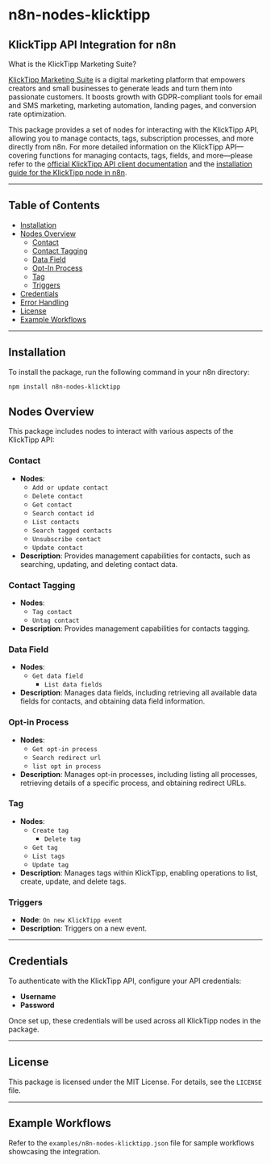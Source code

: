 # n8n-nodes-klicktipp

## KlickTipp API Integration for n8n

What is the KlickTipp Marketing Suite?

<a href="https://www.klicktipp.com/de?source=n8n" title="E-Mail-Marketing" target="_blank" rel="noopener noreferrer">KlickTipp Marketing Suite</a> is a digital marketing platform that empowers creators and small businesses to generate leads and turn them into passionate customers. It boosts growth with GDPR-compliant tools for email and SMS marketing, marketing automation, landing pages, and conversion rate optimization.

This package provides a set of nodes for interacting with the KlickTipp API, allowing you to manage contacts, tags, subscription processes, and more directly from n8n.
For more detailed information on the KlickTipp API—covering functions for managing contacts, tags, fields, and more—please refer to the <a href="https://www.klicktipp.com/de/support/wissensdatenbank/application-programming-interface-api?source=n8n" target="_blank" rel="noopener" title="E-Mail-Marketing API">official KlickTipp API client documentation</a> and the <a href="https://www.klicktipp.com/support/knowledge-base/install-klicktipp-node-n8n?source=n8n" target="_blank" rel="noopener" title="Install KlickTipp Node for n8n">installation guide for the KlickTipp node in n8n</a>.

---

## Table of Contents

- [Installation](#installation)
- [Nodes Overview](#nodes-overview)
  - [Contact](#contact)
  - [Contact Tagging](#contact-tagging)
  - [Data Field](#data-field)
  - [Opt-In Process](#opt-in-process)
  - [Tag](#tag)
  - [Triggers](#triggers)
- [Credentials](#credentials)
- [Error Handling](#error-handling)
- [License](#license)
- [Example Workflows](#example-workflows)

---

## Installation

To install the package, run the following command in your n8n directory:

```bash
npm install n8n-nodes-klicktipp
```

## Nodes Overview

This package includes nodes to interact with various aspects of the KlickTipp API:

### Contact

- **Nodes**:
  - `Add or update contact`
  - `Delete contact`
  - `Get contact`
  - `Search contact id`
  - `List contacts`
  - `Search tagged contacts`
  - `Unsubscribe contact`
  - `Update contact`
- **Description**: Provides management capabilities for contacts, such as searching, updating, and deleting contact data.

### Contact Tagging

- **Nodes**:
  - `Tag contact`
  - `Untag contact`
- **Description**: Provides management capabilities for contacts tagging.

### Data Field

- **Nodes**: 
  - `Get data field`
	- `List data fields`
- **Description**: Manages data fields, including retrieving all available data fields for contacts, and obtaining data field information.

### Opt-in Process

- **Nodes**:
  - `Get opt-in process`
  - `Search redirect url`
  - `list opt in process`
- **Description**: Manages opt-in processes, including listing all processes, retrieving details of a specific process, and obtaining redirect URLs.

### Tag

- **Nodes**:
  - `Create tag`
	- `Delete tag`
  - `Get tag`
  - `List tags`
  - `Update tag`
- **Description**: Manages tags within KlickTipp, enabling operations to list, create, update, and delete tags.

### Triggers

- **Node**: `On new KlickTipp event`
- **Description**: Triggers on a new event.

---

## Credentials

To authenticate with the KlickTipp API, configure your API credentials:

- **Username**
- **Password**

Once set up, these credentials will be used across all KlickTipp nodes in the package.

---

## License

This package is licensed under the MIT License. For details, see the `LICENSE` file.

---

## Example Workflows

Refer to the `examples/n8n-nodes-klicktipp.json` file for sample workflows showcasing the integration.
